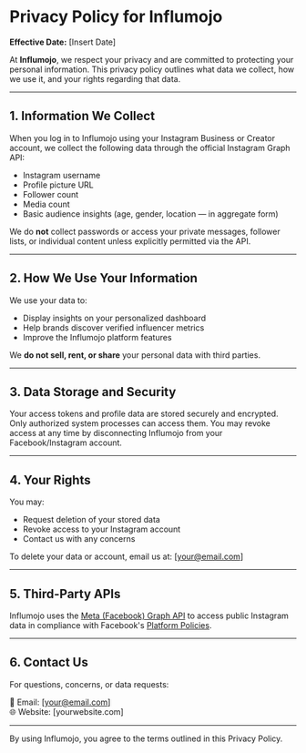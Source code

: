 # Privacy Policy for Influmojo

**Effective Date:** [Insert Date]

At **Influmojo**, we respect your privacy and are committed to protecting your personal information. This privacy policy outlines what data we collect, how we use it, and your rights regarding that data.

---

## 1. Information We Collect

When you log in to Influmojo using your Instagram Business or Creator account, we collect the following data through the official Instagram Graph API:

- Instagram username
- Profile picture URL
- Follower count
- Media count
- Basic audience insights (age, gender, location — in aggregate form)

We do **not** collect passwords or access your private messages, follower lists, or individual content unless explicitly permitted via the API.

---

## 2. How We Use Your Information

We use your data to:

- Display insights on your personalized dashboard
- Help brands discover verified influencer metrics
- Improve the Influmojo platform features

We **do not sell, rent, or share** your personal data with third parties.

---

## 3. Data Storage and Security

Your access tokens and profile data are stored securely and encrypted. Only authorized system processes can access them. You may revoke access at any time by disconnecting Influmojo from your Facebook/Instagram account.

---

## 4. Your Rights

You may:

- Request deletion of your stored data
- Revoke access to your Instagram account
- Contact us with any concerns

To delete your data or account, email us at: [your@email.com]

---

## 5. Third-Party APIs

Influmojo uses the [Meta (Facebook) Graph API](https://developers.facebook.com/docs/graph-api) to access public Instagram data in compliance with Facebook's [Platform Policies](https://developers.facebook.com/policy).

---

## 6. Contact Us

For questions, concerns, or data requests:

📧 Email: [your@email.com]  
🌐 Website: [yourwebsite.com]

---

By using Influmojo, you agree to the terms outlined in this Privacy Policy.
